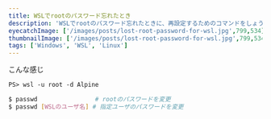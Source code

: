 ```yaml
---
title: WSLでrootのパスワード忘れたとき
description: 'WSLでrootのパスワード忘れたときに、再設定するためのコマンドをしょうかいします！'
eyecatchImage: ['/images/posts/lost-root-password-for-wsl.jpg',799,534]
thumbnailImage: ['/images/posts/lost-root-password-for-wsl.jpg',799,534]
tags: ['Windows', 'WSL', 'Linux']
---
```


こんな感じ

```ps
PS> wsl -u root -d Alpine
```

```sh
$ passwd                # rootのパスワードを変更
$ passwd [WSLのユーザ名] # 指定ユーザのパスワードを変更
```
